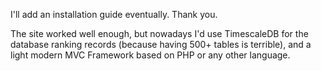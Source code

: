 I'll add an installation guide eventually. Thank you.

The site worked well enough, but nowadays I'd use TimescaleDB for the database ranking records (because having 500+ tables is terrible), and a light modern MVC Framework based on PHP or any other language.
